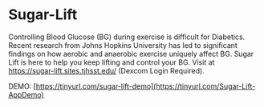 # Sugar-Lift
Controlling Blood Glucose (BG) during exercise is difficult for Diabetics. Recent research from Johns Hopkins University has led to significant findings on how aerobic and anaerobic exercise uniquely affect BG. Sugar Lift is here to help you keep lifting and control your BG. Visit at https://sugar-lift.sites.tjhsst.edu/ (Dexcom Login Required).

DEMO:
[https://tinyurl.com/sugar-lift-demo](https://tinyurl.com/Sugar-Lift-AppDemo)

